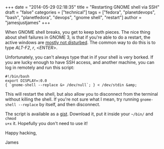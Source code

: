 +++
date = "2014-05-29 02:18:35"
title = "Restarting GNOME shell via SSH"
draft = "false"
categories = ["technical"]
tags = ["fedora", "planetdevops", "bash", "planetfedora", "devops", "gnome shell", "restart"]
author = "jamesjustjames"
+++

When GNOME shell breaks, you get to keep both pieces. The nice thing about shell failures in GNOME 3, is that if you're able to do a restart, the active windows are <a href="https://bugzilla.gnome.org/show_bug.cgi?id=695487">mostly not disturbed</a>. The common way to do this is to type <em>ALT-F2</em>, <em>r</em>, <<em>ENTER</em>>.

Unfortunately, you can't always type that in if your shell is very borked. If you are lucky enough to have SSH access, and another machine, you can log in remotely and run this script:
```
#!/bin/bash
export DISPLAY=:0.0
{ `gnome-shell --replace &> /dev/null`; } < /dev/stdin &amp;
```
This will restart the shell, but also allow you to disconnect from the terminal without killing the shell. If you're not sure what I mean, try running <code>gnome-shell --replace</code> by itself, and then disconnect.

The script is available as a <a href="https://gist.github.com/purpleidea/aae7b91f8cc714b04803#file-gnome-shell-restart-sh">gist</a>. Download it, put it inside your <code>~/bin/</code> and <code>chmod u+x</code> it. Hopefully you don't need to use it!

Happy hacking,

James

&nbsp;


